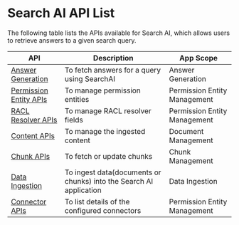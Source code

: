 # Search AI API List

The following table lists the APIs available for Search AI, which allows users to retrieve answers to a given search query.


| API            | Description                                 | App Scope         |
|----------------|---------------------------------------------|-------------------|
| [Answer Generation](./answer-generation.md) | To fetch answers for a query using SearchAI | Answer Generation |
| [Permission Entity APIs](./permission-entity-apis.md) | To manage permission entities | Permission Entity Management |
| [RACL Resolver APIs](./racl-resolver-apis.md) | To manage RACL resolver fields | Permission Entity Management |
| [Content APIs](./content-apis.md) | To manage the ingested content | Document Management |
| [Chunk APIs](./chunk-apis.md) | To fetch or update chunks | Chunk Management |
| [Data Ingestion](./ingest-data.md) | To ingest data(documents or chunks) into the Search AI application | Data Ingestion |
| [Connector APIs](./connector-apis.md) | To list details of the configured connectors | Permission Entity Management |
